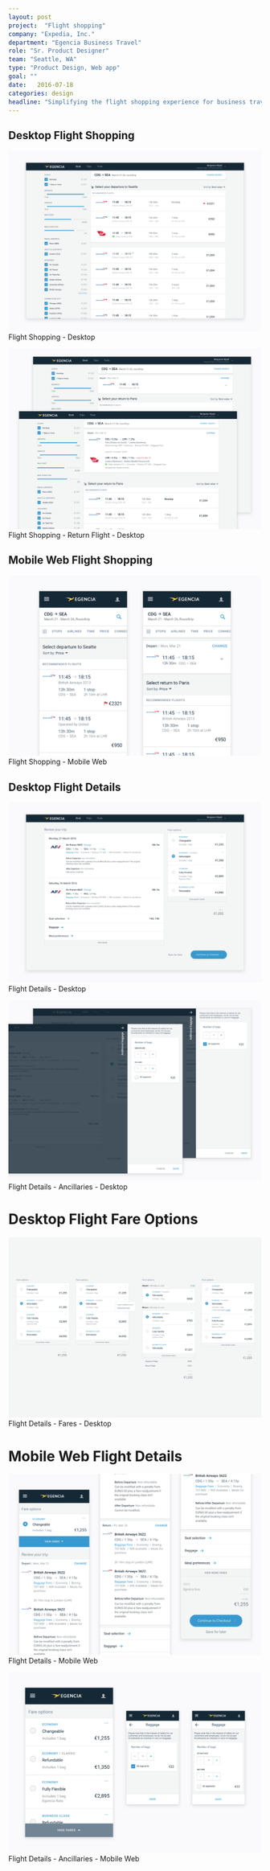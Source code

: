 ```yaml
---
layout: post
project:  "Flight shopping"
company: "Expedia, Inc."
department: "Egencia Business Travel"
role: "Sr. Product Designer"
team: "Seattle, WA"
type: "Product Design, Web app"
goal: ""
date:   2016-07-18
categories: design
headline: "Simplifying the flight shopping experience for business travelers while leveraging company policy."
---
```

## Desktop Flight Shopping

![Air Shopping page](/img/Air-Shopping.png)
<label class="company-name">Flight Shopping - Desktop</label>

![Air Shopping Return Flight page](/img/Air-Shopping-Return.png)
<label class="company-name">Flight Shopping - Return Flight - Desktop</label>

## Mobile Web Flight Shopping
![Air Shopping Mobile Web page](/img/Air-Shopping-Mobile.png)
<label class="company-name">Flight Shopping - Mobile Web</label>

## Desktop Flight Details
![Air Details page](/img/Air-Details.png)
<label class="company-name">Flight Details - Desktop</label>

![Air Details Ancillaries page](/img/Air-Details-Bags.png)
<label class="company-name">Flight Details - Ancillaries - Desktop</label>

# Desktop Flight Fare Options
![Air Fare States](/img/Air-Fares.png)
<label class="company-name">Flight Details - Fares - Desktop</label>

# Mobile Web Flight Details
![Air Details Mobile Web page](/img/Air-Details-Mobile.png)
<label class="company-name">Flight Details - Mobile Web</label>

![Air Details Ancillaries Mobile Web page](/img/Air-Details-Bags-Mobile.png)
<label class="company-name">Flight Details - Ancillaries - Mobile Web</label>
